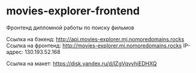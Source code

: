 # movies-explorer-frontend
Фронтенд дипломной работы по поиску фильмов

Ссылка на бэкенд: http://api.movies-explorer.mj.nomoredomains.rocks
Ссылка на фронтенд: http://movies-explorer.mj.nomoredomains.rocks
IP-адрес: 130.193.52.168

Ссылка на макет: https://disk.yandex.ru/d/lZgVqyvhiEDHXQ